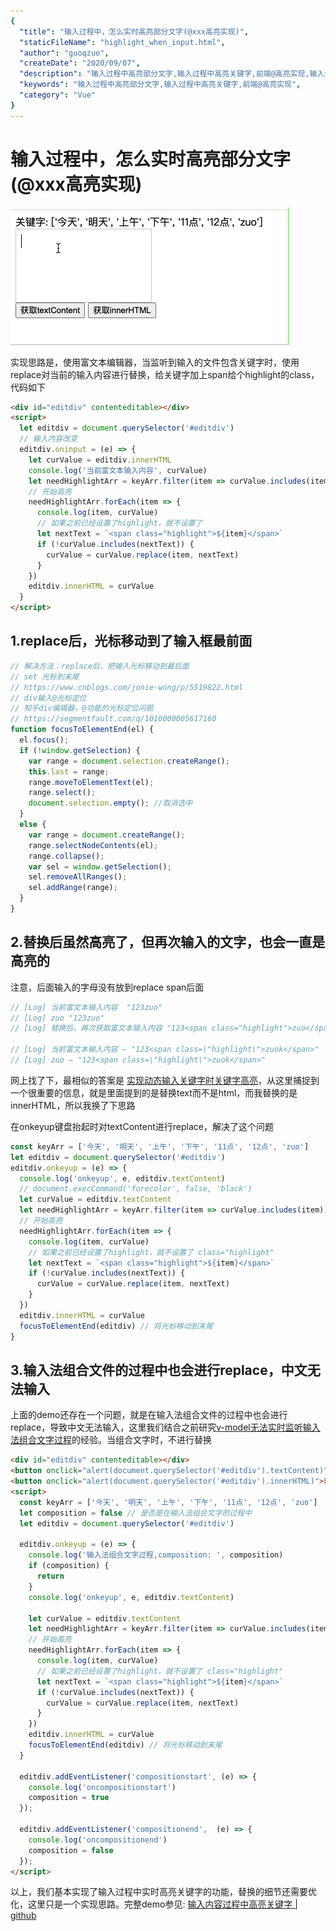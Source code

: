 ```yaml
---
{
  "title": "输入过程中，怎么实时高亮部分文字(@xxx高亮实现)",
  "staticFileName": "highlight_when_input.html",
  "author": "guoqzuo",
  "createDate": "2020/09/07",
  "description": "输入过程中高亮部分文字,输入过程中高亮关键字,前端@高亮实现,输入过程中，怎么实时高亮部分文字(@xxx高亮实现)，实现思路是，使用富文本编辑器，当监听到输入的文件包含关键字时，使用replace对当前的输入内容进行替换，给关键字加上span给个highlight的class，代码如下",
  "keywords": "输入过程中高亮部分文字,输入过程中高亮关键字,前端@高亮实现",
  "category": "Vue"
}
---
```

# 输入过程中，怎么实时高亮部分文字(@xxx高亮实现)

![input_highlight_key.gif](../../../images/blog/vue/input_highlight_key.gif)

实现思路是，使用富文本编辑器，当监听到输入的文件包含关键字时，使用replace对当前的输入内容进行替换，给关键字加上span给个highlight的class，代码如下
```html
<div id="editdiv" contenteditable></div>
<script>
  let editdiv = document.querySelector('#editdiv')
  // 输入内容改变
  editdiv.oninput = (e) => {
    let curValue = editdiv.innerHTML
    console.log('当前富文本输入内容', curValue)
    let needHighlightArr = keyArr.filter(item => curValue.includes(item))
    // 开始高亮
    needHighlightArr.forEach(item => {
      console.log(item, curValue)
      // 如果之前已经设置了highlight，就不设置了
      let nextText = `<span class="highlight">${item}</span>`
      if (!curValue.includes(nextText)) {
        curValue = curValue.replace(item, nextText)
      }
    })
    editdiv.innerHTML = curValue
  }
</script>
```

## 1.replace后，光标移动到了输入框最前面

```js
// 解决方法：replace后，把输入光标移动到最后面
// set 光标到末尾
// https://www.cnblogs.com/jonie-wong/p/5519822.html
// div输入@光标定位
// 知乎div编辑器，@功能的光标定位问题
// https://segmentfault.com/q/1010000005617160
function focusToElementEnd(el) {
  el.focus();
  if (!window.getSelection) {
    var range = document.selection.createRange();
    this.last = range;
    range.moveToElementText(el);
    range.select();
    document.selection.empty(); //取消选中
  }
  else {
    var range = document.createRange();
    range.selectNodeContents(el);
    range.collapse();
    var sel = window.getSelection();
    sel.removeAllRanges();
    sel.addRange(range);
  }
}
```

## 2.替换后虽然高亮了，但再次输入的文字，也会一直是高亮的
注意，后面输入的字母没有放到replace span后面
```js
// [Log] 当前富文本输入内容  "123zuo" 
// [Log] zuo "123zuo"
// [Log] 替换后，再次获取富文本输入内容 "123<span class="highlight">zuo</span>"

// [Log] 当前富文本输入内容 – "123<span class=\"highlight\">zuok</span>"
// [Log] zuo – "123<span class=\"highlight\">zuok</span>"
```
网上找了下，最相似的答案是 [实现动态输入关键字时关键字高亮](https://www.jianshu.com/p/b419a695d11b)，从这里捕捉到一个很重要的信息，就是里面提到的是替换text而不是html，而我替换的是innerHTML，所以我换了下思路

在onkeyup键盘抬起时对textContent进行replace，解决了这个问题

```js
const keyArr = ['今天', '明天', '上午', '下午', '11点', '12点', 'zuo']
let editdiv = document.querySelector('#editdiv')
editdiv.onkeyup = (e) => {
  console.log('onkeyup', e, editdiv.textContent)
  // document.execCommand('forecolor', false, 'black')
  let curValue = editdiv.textContent
  let needHighlightArr = keyArr.filter(item => curValue.includes(item))
  // 开始高亮
  needHighlightArr.forEach(item => {
    console.log(item, curValue)
    // 如果之前已经设置了highlight，就不设置了 class="highlight"
    let nextText = `<span class="highlight">${item}</span>`
    if (!curValue.includes(nextText)) {
      curValue = curValue.replace(item, nextText)
    }
  })
  editdiv.innerHTML = curValue
  focusToElementEnd(editdiv) // 将光标移动到末尾
}
```

## 3.输入法组合文件的过程中也会进行replace，中文无法输入
上面的demo还存在一个问题，就是在输入法组合文件的过程中也会进行replace，导致中文无法输入，这里我们结合之前研究[v-model无法实时监听输入法组合文字过程](http://www.zuo11.com/blog/2019/12/v_model_text.html)的经验。当组合文字时，不进行替换

```html
<div id="editdiv" contenteditable></div>
<button onclick="alert(document.querySelector('#editdiv').textContent)">获取textContent</button>
<button onclick="alert(document.querySelector('#editdiv').innerHTML)">获取innerHTML</button>
<script>
  const keyArr = ['今天', '明天', '上午', '下午', '11点', '12点', 'zuo']
  let composition = false // 是否是在输入法组合文字的过程中
  let editdiv = document.querySelector('#editdiv')

  editdiv.onkeyup = (e) => {
    console.log('输入法组合文字过程,composition: ', composition)
    if (composition) {
      return 
    }
    console.log('onkeyup', e, editdiv.textContent)
    
    let curValue = editdiv.textContent
    let needHighlightArr = keyArr.filter(item => curValue.includes(item))
    // 开始高亮
    needHighlightArr.forEach(item => {
      console.log(item, curValue)
      // 如果之前已经设置了highlight，就不设置了 class="highlight"
      let nextText = `<span class="highlight">${item}</span>`
      if (!curValue.includes(nextText)) {
        curValue = curValue.replace(item, nextText)
      }
    })
    editdiv.innerHTML = curValue
    focusToElementEnd(editdiv) // 将光标移动到末尾
  }

  editdiv.addEventListener('compositionstart', (e) => {
    console.log('oncompositionstart')
    composition = true
  });

  editdiv.addEventListener('compositionend',  (e) => {
    console.log('oncompositionend')
    composition = false
  });
</script>
```

以上，我们基本实现了输入过程中实时高亮关键字的功能，替换的细节还需要优化，这里只是一个实现思路。完整demo参见: [输入内容过程中高亮关键字 | github](https://github.com/zuoxiaobai/fedemo/blob/master/src/DebugDemo/%E8%BE%93%E5%85%A5%E5%86%85%E5%AE%B9%E8%BF%87%E7%A8%8B%E4%B8%AD%E9%AB%98%E4%BA%AE%E5%85%B3%E9%94%AE%E5%AD%97/index.html)
